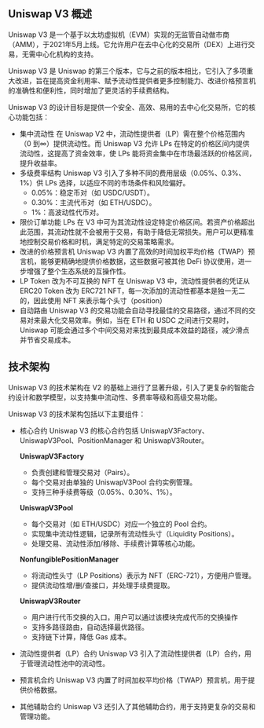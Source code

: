 ## Uniswap V3 概述

Uniswap V3 是一个基于以太坊虚拟机（EVM）实现的无监管自动做市商（AMM），于2021年5月上线。它允许用户在去中心化的交易所（DEX）上进行交易，无需中心化机构的支持。

Uniswap V3 是 Uniswap 的第三个版本，它与之前的版本相比，它引入了多项重大改进，旨在提高资金利用率、赋予流动性提供者更多控制能力、改进价格预言机的准确性和便利性，同时增加了更灵活的手续费结构。

Uniswap V3 的设计目标是提供一个安全、高效、易用的去中心化交易所，它的核心功能包括：
- 集中流动性
在 Uniswap V2 中，流动性提供者（LP）需在整个价格范围内（0 到∞）提供流动性。而 Uniswap V3 允许 LPs 在特定的价格区间内提供流动性，这提高了资金效率，使 LPs 能将资金集中在市场最活跃的价格区间，提升收益率。
- 多级费率结构
Uniswap V3 引入了多种不同的费用层级（0.05%、0.3%、1%）供 LPs 选择，以适应不同的市场条件和风险偏好。
  - 0.05%：稳定币对（如 USDC/USDT）。
  - 0.30%：主流代币对（如 ETH/USDC）。
  - 1%：高波动性代币对。
- 限价订单功能
LPs 在 V3 中可为其流动性设定特定价格区间。若资产价格超出此范围，其流动性就不会被用于交易，有助于降低无常损失。用户可以更精准地控制交易价格和时机，满足特定的交易策略需求。
- 改进的价格预言机
Uniswap V3 内置了高效的时间加权平均价格（TWAP）预言机，能够更精确地提供价格数据，这些数据可被其他 DeFi 协议使用，进一步增强了整个生态系统的互操作性。
- LP Token 改为不可互换的 NFT
在 Uniswap V3 中，流动性提供者的凭证从 ERC20 Token 改为 ERC721 NFT，每一次添加的流动性都基本是独一无二的，因此使用 NFT 来表示每个头寸（position）
- 自动路由
Uniswap V3 的交易功能会自动寻找最佳的交易路径，通过不同的交易对来最大化交易效率。例如，当在 ETH 和 USDC 之间进行交易时，Uniswap 可能会通过多个中间交易对来找到最具成本效益的路径，减少滑点并节省交易成本。

## 技术架构
Uniswap V3 的技术架构在 V2 的基础上进行了显著升级，引入了更复杂的智能合约设计和数学模型，以支持集中流动性、多费率等级和高级交易功能。

Uniswap V3 的技术架构包括以下主要组件：
- 核心合约
Uniswap V3 的核心合约包括 UniswapV3Factory、UniswapV3Pool、PositionManager 和 UniswapV3Router。

  **UniswapV3Factory**
  - 负责创建和管理交易对（Pairs）。
  - 每个交易对由单独的 UniswapV3Pool 合约实例管理。
  - 支持三种手续费等级（0.05%、0.30%、1%）。

  **UniswapV3Pool**
  - 每个交易对（如 ETH/USDC）对应一个独立的 Pool 合约。
  - 实现集中流动性逻辑，记录所有流动性头寸（Liquidity Positions）。
  - 处理交易、流动性添加/移除、手续费计算等核心功能。

  **NonfungiblePositionManager**
  - 将流动性头寸（LP Positions）表示为 NFT（ERC-721），方便用户管理。
  - 提供流动性增/删/查接口，并处理手续费提取。

  **UniswapV3Router**
  - 用户进行代币交换的入口，用户可以通过该模块完成代币的交换操作
  - 支持多路径路由，自动选择最优路径。
  - 支持链下计算，降低 Gas 成本。

- 流动性提供者（LP）合约
Uniswap V3 引入了流动性提供者（LP）合约，用于管理流动性池中的流动性。

- 预言机合约
Uniswap V3 内置了时间加权平均价格（TWAP）预言机，用于提供价格数据。

- 其他辅助合约
Uniswap V3 还引入了其他辅助合约，用于支持更复杂的交易和管理功能。
